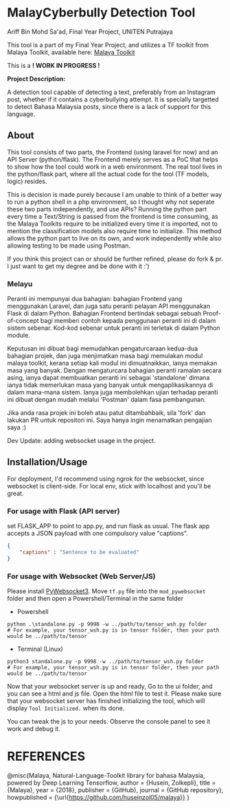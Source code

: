 # MalayCyberbully Detection Tool
Ariff Bin Mohd Sa'ad, Final Year Project, UNITEN Putrajaya

This tool is a part of my Final Year Project, and utilizes a TF toolkit from Malaya Toolkit, available here: [Malaya Toolkit](https://malaya.readthedocs.io)

This is a **! WORK IN PROGRESS !**

**Project Description:**

A detection tool capable of detecting a text, preferably from an Instagram post, whether if it contains a cyberbullying attempt. It is specially targetted to detect Bahasa Malaysia posts, since there is a lack of support for this language. 

## About
This tool consists of two parts, the Frontend (using laravel for now) and an API Server (python/flask). The Frontend merely serves as a PoC that helps to show how the tool could work in a web environment. The real tool lives in the python/flask part, where all the actual code for the tool (TF models, logic) resides. 

This is decision is made purely because I am unable to think of a better way to run a python shell in a php environment, so I thought why not seperate these two parts independently, and use APIs? Running the python part every time a Text/String is passed from the frontend is time consuming, as the Malaya Toolkits require to be initialized every time it is imported, not to mention the classification models also require time to initialize. This method allows the python part to live on its own, and work independently while also allowing testing to be made using Postman.

If you think this project can or should be further refined, please do fork & pr. I just want to get my degree and be done with it :')

### Melayu
Peranti ini mempunyai dua bahagian: bahagian Frontend yang menggunakan Laravel, dan juga satu peranti pelayan API menggunakan Flask di dalam Python. Bahagian Frontend bertindak sebagai sebuah Proof-of-concept bagi memberi contoh kepada penggunaan peranti ini di dalam sistem sebenar. Kod-kod sebenar untuk peranti ini terletak di dalam Python module.

Keputusan ini dibuat bagi memudahkan pengaturcaraan kedua-dua bahagian projek, dan juga menjimatkan masa bagi memulakan modul malaya toolkit, kerana setiap kali modul ini dimuatnaikkan, ianya memakan masa yang banyak. Dengan mengaturcara bahagian peranti ramalan secara asing, ianya dapat membuatkan peranti ini sebagai 'standalone' dimana ianya tidak memerlukan masa yang banyak untuk mengaplikasikannya di dalam mana-mana sistem. Ianya juga membolehkan ujian terhadap peranti ini dibuat dengan mudah melalui 'Postman' dalam fasa pembangunan.

Jika anda rasa projek ini boleh atau patut ditambahbaik, sila 'fork' dan lakukan PR untuk repositori ini. Saya hanya ingin menamatkan pengajian saya :)

Dev Update:
adding websocket usage in the project.

## Installation/Usage

For deployment, I'd recommend using ngrok for the websocket, since websocket is client-side.
For local env, stick with localhost and you'll be great.

### For usage with Flask (API server)
set FLASK_APP to point to app.py, and run flask as usual. The flask app accepts a JSON payload with one compulsory value "captions".

```json
{
    "captions" : "Sentence to be evaluated"
}
```

### For usage with Websocket (Web Server/JS)
Please install [PyWebsocket3](https://github.com/GoogleChromeLabs/pywebsocket3). Move `tf.py` file into the `mod_pywebsocket` folder and then open a Powershell/Terminal in the same folder

- Powershell
```
python .\standalone.py -p 9998 -w ../path/to/tensor_wsh.py folder
# For example, your tensor_wsh.py is in tensor folder, then your path would be ../path/to/tensor
```
- Terminal (Linux)
```
python3 standalone.py -p 9998 -w ../path/to/tensor_wsh.py folder
# For example, your tensor_wsh.py is in tensor folder, then your path would be ../path/to/tensor
```
Now that your websocket server is up and ready, Go to the ui folder, and you can see a html and js file. Open the html file to test it.
Please make sure that your websocket server has finished initializing the tool, which will display `Tool Initialized.` when its done.

You can tweak the js to your needs. Observe the console panel to see it work and debug it.

# REFERENCES

@misc{Malaya, Natural-Language-Toolkit library for bahasa Malaysia, powered by Deep Learning Tensorflow,
  author = {Husein, Zolkepli},
  title = {Malaya},
  year = {2018},
  publisher = {GitHub},
  journal = {GitHub repository},
  howpublished = {\url{https://github.com/huseinzol05/malaya}}
}
